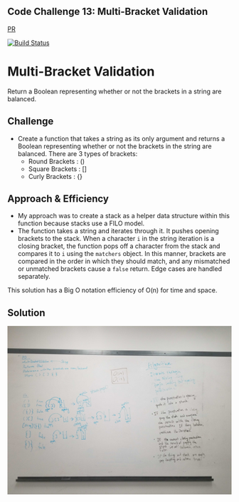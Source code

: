 ## Code Challenge 13: Multi-Bracket Validation
[PR](https://github.com/charmedsatyr-401-advanced-javascript/data-structures-and-algorithms/pull/13)

[![Build Status](https://travis-ci.org/charmedsatyr-401-advanced-javascript/data-structures-and-algorithms.svg?branch=multi_bracket_validation)](https://travis-ci.org/charmedsatyr-401-advanced-javascript/data-structures-and-algorithms?branch=multi_bracket_validation)

# Multi-Bracket Validation
Return a Boolean representing whether or not the brackets in a string are balanced. 

## Challenge
* Create a function that takes a string as its only argument and returns a Boolean representing whether or not the brackets in the string are balanced. There are 3 types of brackets:
  * Round Brackets : ()
  * Square Brackets : []
  * Curly Brackets : {}

## Approach & Efficiency
* My approach was to create a stack as a helper data structure within this function because stacks use a FILO model.
* The function takes a string and iterates through it. It pushes opening brackets to the stack. When a character `i` in the string iteration is a closing bracket, the function pops off a character from the stack and compares it to `i` using the `matchers` object. In this manner, brackets are compared in the order in which they should match, and any mismatched or unmatched brackets cause a `false` return. Edge cases are handled separately.

This solution has a Big O notation efficiency of O(n) for time and space.

## Solution
![whiteboard](../../assets/multi-bracket-validation.jpg)
